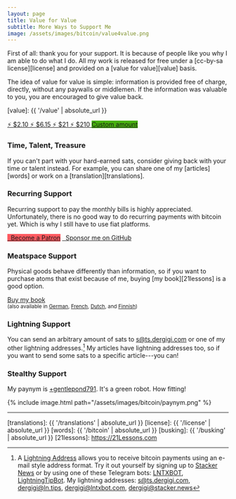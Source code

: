 ```yaml
---
layout: page
title: Value for Value
subtitle: More Ways to Support Me
image: /assets/images/bitcoin/value4value.png
---
```


First of all: thank you for your support. It is because of people like you why I
am able to do what I do. All my work is released for free under a [cc-by-sa
license][license] and provided on a [value for value][value] basis.

The idea of value for value is simple: information is provided free of charge,
directly, without any paywalls or middlemen. If the information was valuable to
you, you are encouraged to give value back.

[value]: {{ '/value' | absolute_url }}

<div class="action-buttons">
  <div class="button button-blue button-medium">
    <a href="https://ts.dergigi.com/api/v1/invoices?storeId=3WkiYEG5DaQv7Ak5M2UjUi1pe5FFTPyNF1yAE9CVLNJn&orderId=V4V-2&checkoutDesc=Value+for+Value%3A+Give+as+much+as+it+is+worth+to+you.&currency=USD&price=2.10">
      ⚡ $2.10
    </a>
    <a href="https://ts.dergigi.com/api/v1/invoices?storeId=3WkiYEG5DaQv7Ak5M2UjUi1pe5FFTPyNF1yAE9CVLNJn&orderId=V4V-6&checkoutDesc=Value+for+Value%3A+Give+as+much+as+it+is+worth+to+you.&currency=USD&price=6.15">
      ⚡ $6.15
    </a>
    <a href="https://ts.dergigi.com/api/v1/invoices?storeId=3WkiYEG5DaQv7Ak5M2UjUi1pe5FFTPyNF1yAE9CVLNJn&orderId=V4V-21&checkoutDesc=Value+for+Value%3A+Give+as+much+as+it+is+worth+to+you.&currency=USD&price=21">
      ⚡ $21
    </a>
    <a href="https://ts.dergigi.com/api/v1/invoices?storeId=3WkiYEG5DaQv7Ak5M2UjUi1pe5FFTPyNF1yAE9CVLNJn&orderId=V4V-210&checkoutDesc=Value+for+Value%3A+Give+as+much+as+it+is+worth+to+you.&currency=USD&price=210">
      ⚡ $210
    </a>
    <a style="background-color: #46B00C;" href="https://ts.dergigi.com/api/v1/invoices?storeId=3WkiYEG5DaQv7Ak5M2UjUi1pe5FFTPyNF1yAE9CVLNJn&orderId=V4V&checkoutDesc=Value+for+Value%3A+Give+as+much+as+it+is+worth+to+you.&currency=USD">
      Custom amount
    </a>
  </div>
</div>

### Time, Talent, Treasure

If you can't part with your hard-earned sats, consider giving back with your
time or talent instead.  For example, you can share one of my [articles][words]
or work on a [translation][translations].

<a id="recurring"></a>

### Recurring Support

Recurring support to pay the monthly bills is highly appreciated. Unfortunately,
there is no good way to do recurring payments with bitcoin yet. Which is why I
still have to use fiat platforms.

<div class="action-buttons">
  <div class="button button-black button-medium">
    <a href="https://patreon.com/dergigi" style="background-color: #ff5a60;"><i class="fab fa-patreon"></i> &nbsp; Become a Patron</a>
    <a href="https://github.com/sponsors/dergigi"><i class="fab fa-github"></i> &nbsp; Sponsor me on GitHub</a>
  </div>
</div>

### Meatspace Support

Physical goods behave differently than information, so if you want to purchase
atoms that exist because of me, buying [my book][21lessons] is a good option.

<div class="action-buttons">
  <div class="button button-orange button-medium">
    <a href="https://amzn.to/2Wa4qJo">Buy my book</a>
  </div>
  <small>
  (also available in
    <a href="https://amzn.to/2AtlfWZ">German</a>,
    <a href="https://amzn.to/3DUxs1O">French</a>,
    <a href="https://konsensus.network/product/21-lessen/">Dutch</a>, and
    <a href="https://amzn.to/2WYYkKL">Finnish</a>)
  </small>
</div>

<a id="lightning"></a>

### Lightning Support

You can send an arbitrary amount of sats to [s@ts.dergigi.com][sats] or one of
my other lightning addresses.[^ln-addr] My articles have lightning addresses
too, so if you want to send some sats to a specific article---you can!

[sats]: lightning:s@ts.dergigi.com
[lntips]: lightning:dergigi@ln.tips
[lntxbot]: lightning:dergigi@lntxbot.com
[sn]: lightning:dergigi@stacker.news

<a id="paynym"></a>

### Stealthy Support

My paynym is [+gentlepond791][paynym]. It's a green robot. How fitting!

{% include image.html path="/assets/images/bitcoin/paynym.png" %}

[paynym]: https://my.paynym.is/+gentlepond791


---

[translations]: {{ '/translations' | absolute_url }}
[license]: {{ '/license' | absolute_url }}
[words]: {{ '/bitcoin' | absolute_url }}
[busking]: {{ '/busking' | absolute_url }}
[21lessons]: https://21Lessons.com

[^ln-addr]: A [Lightning Address](https://lightningaddress.com/) allows you to receive bitcoin payments using an e-mail style address format. Try it out yourself by signing up to [Stacker News](https://stacker.news) or by using one of these Telegram bots: [LNTXBOT](https://telegram.me/lntxbot), [LightningTipBot](https://t.me/LightningTipBot). My lightning addresses: [s@ts.dergigi.com][sats], [dergigi@ln.tips][lntips], [dergigi@lntxbot.com][lntxbot], [dergigi@stacker.news][sn]

